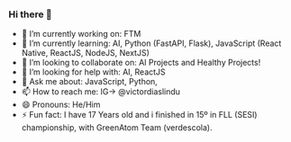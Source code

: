 ### Hi there 👋

<!--
**VictorDiasO/VictorDiasO** is a ✨ _special_ ✨ repository because its `README.md` (this file) appears on your GitHub profile.

Here are some ideas to get you started:
-->

- 🔭 I’m currently working on: FTM
- 🌱 I’m currently learning: AI, Python (FastAPI, Flask), JavaScript (React Native, ReactJS, NodeJS, NextJS) 
- 👯 I’m looking to collaborate on: AI Projects and Healthy Projects!
- 🤔 I’m looking for help with: AI, ReactJS
- 💬 Ask me about: JavaScript, Python,
- 📫 How to reach me: IG-> @victordiaslindu
- 😄 Pronouns: He/Him
- ⚡ Fun fact: I have 17 Years old and i finished in 15º in FLL (SESI) championship, with GreenAtom Team (verdescola).
